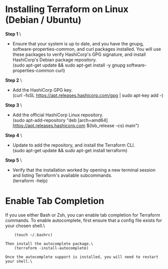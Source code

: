 # Installing Terraform on Linux (Debian / Ubuntu)


**Step 1** \
  * Ensure that your system is up to date, and you have the gnupg, software-properties-common, and curl packages installed. You will use these packages to verify HashiCorp's GPG signature, and install HashiCorp's Debian package repository.\
    (sudo apt-get update && sudo apt-get install -y gnupg software-properties-common curl)

**Step 2** \
   * Add the HashiCorp GPG key.\
     (curl -fsSL https://apt.releases.hashicorp.com/gpg | sudo apt-key add -)

**Step 3** \
  *  Add the official HashiCorp Linux repository.\
        (sudo apt-add-repository "deb [arch=amd64] https://apt.releases.hashicorp.com $(lsb_release -cs) main")

**Step 4** \
  *  Update to add the repository, and install the Terraform CLI.\
       (sudo apt-get update && sudo apt-get install terraform) 

**Step 5** \
  *  Verify that the installation worked by opening a new terminal session and listing Terraform's available subcommands.\
        (terraform -help)


# Enable Tab Completion #
If you use either Bash or Zsh, you can enable tab completion for Terraform commands. To enable autocomplete, first ensure that a config file exists for your chosen shell.\

        (touch ~/.bashrc)

    Then install the autocomplete package.\
        (terraform -install-autocomplete)

    Once the autocomplete support is installed, you will need to restart your shell.\



